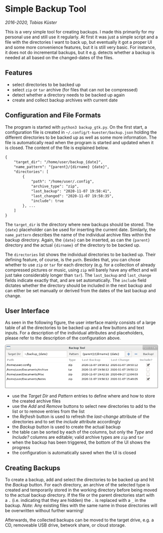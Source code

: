 Simple Backup Tool
==================

_2016-2020, Tobias Küster_

This is a very simple tool for creating backups. I made this primarily for my
personal use and still use it regularly. At first it was just a simple script
and a file with the directories I want to back up, but eventually it got a
proper UI and some more convenience features, but it is still very basic.
For instance, it does not do incremental backups, but it e.g. detects whether
a backup is needed at all based on the changed-dates of the files.


Features
--------
* select directories to be backed up
* select `zip` or `tar` archive (for files that can not be compressed)
* detect whether a directory needs to be backed up again
* create and collect backup archives with current date


Configuration and File Formats
------------------------------
The program is started with `python3 backup_gtk.py`. On the first start,
a configuration file is created in `~/.config/t-kuester/backup.json` holding
the different directories to be backed up as well as some more information.
The file is automatically read when the program is started and updated when it
is closed. The content of the file is explained below.

    {
        "target_dir": "/home/user/backup_{date}",
        "name_pattern": "{parent}/{dirname} {date}",
        "directories": [
            {
                "path": "/home/user/.config",
                "archive_type": "zip",
                "last_backup": "2020-11-07 19:58:41",
                "last_changed": "2020-11-07 19:58:35",
                "include": true
            }, ...
        ]
    }

The `target_dir` is the directory where new backups should be stored. The
`{date}` placeholder can be used for inserting the current date. Similarly, the
`name_pattern` describes the name of the individual archive files within the
backup directory. Again, the `{date}` can be inserted, as can the `{parent}`
directory and the actual `{dirname}` of the directory to be backed up.

The `directories` list shows the individual directories to be backed up. Their
defining feature, of course, is the `path`. Besides that, you can chose whether
to use `zip` or `tar` for each directory (e.g. for a collection of already
compressed pictures or music, using `zip` will barely have any effect and will
just take considerably longer than `tar`). The `last_backup` and `last_change`
fields indicate exactly that, and are set automatically. The `include` field
dictates whether the directory should be included in the next backup and can
either be set manually or derived from the dates of the last backup and change.


User Interface
--------------
As seen in the following figure, the user interface mainly consists of a large
table of all the directories to be backed up and a few buttons and text inputs.
For a description of the individual attributes and placeholders, please refer
to the description of the configuration above.

![Screenshot](backup.png)

* use the _Target Dir_ and _Pattern_ entries to define where and how to store
  the created archive files
* use the _Add_ and _Remove_ buttons to select new directories to add to the
  list or to remove entries from the list
* the _Refresh_ button is used to refresh the _last-change_ attribute of the
  directories and to set the _include_ attribute accordingly
* the _Backup_ button is used to create the actual backup
* the table can be sorted by each of the columns, but only the _Type_ and
  _Include?_ columns are editable; valid archive types are `zip` and `tar`
* when the backup has been triggered, the bottom of the UI shows the progress
* the configuration is automatically saved when the UI is closed


Creating Backups
----------------
To create a backup, add and select the directories to be backed up and hit the
_Backup_ button. For each directory, an archive of the selected type is created
and temporarily stored in the working directory before being moved to the actual
backup directory. If the file or the parent directories start with a `.` (i.e.
indicating that they are hidden) the `.` is replaced with a `_` in the backup.
_Note:_ Any existing files with the same name in those directories will be
overwritten without further warning!

Afterwards, the collected backups can be moved to the target drive, e.g. a CD,
removeable USB drive, betwork share, or cloud storage.
